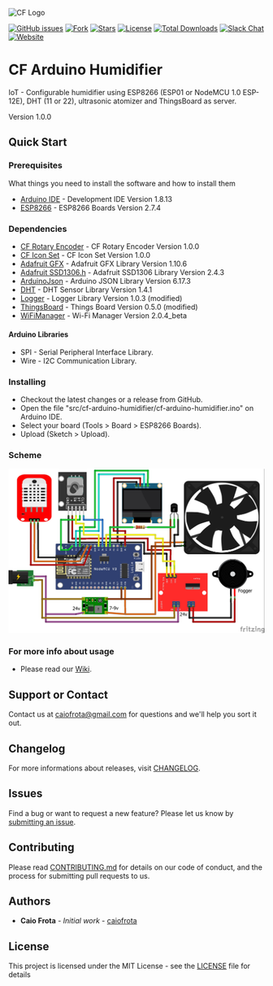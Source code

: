 ![CF Logo](https://cftechsol.com/wp-content/uploads/2017/12/caiofrota-logo-300x171.png)

[![GitHub issues](https://img.shields.io/github/issues/caiofrota/cf-arduino-humidifier.svg)](https://github.com/caiofrota/cf-rest/issues)
[![Fork](https://img.shields.io/github/forks/caiofrota/cf-arduino-humidifier.svg)](#)
[![Stars](https://img.shields.io/github/stars/caiofrota/cf-arduino-humidifier.svg)](#)
[![License](https://img.shields.io/github/license/caiofrota/cf-arduino-humidifier.svg)](#)
[![Total Downloads](https://img.shields.io/github/downloads/caiofrota/cf-arduino-humidifier/total.svg)](https://github.com/caiofrota/cf-arduino-humidifier/releases)
[![Slack Chat](https://img.shields.io/badge/chat-slack-green.svg)](https://cftechsol.slack.com)
[![Website](https://img.shields.io/badge/website-cftechsol.com-green.svg)](https://cftechsol.com)

# CF Arduino Humidifier

IoT - Configurable humidifier using ESP8266 (ESP01 or NodeMCU 1.0 ESP-12E), DHT (11 or 22), ultrasonic atomizer and ThingsBoard as server.

Version 1.0.0

## Quick Start

### Prerequisites

What things you need to install the software and how to install them

- [Arduino IDE](https://www.arduino.cc/) - Development IDE Version 1.8.13
- [ESP8266](https://arduino.esp8266.com/Arduino/versions/2.0.0/doc/installing.html) - ESP8266 Boards Version 2.7.4

### Dependencies

- [CF Rotary Encoder](https://github.com/caiofrota/cf-arduino-lib-rotary-encoder/releases/tag/v1.0.0) - CF Rotary Encoder Version 1.0.0
- [CF Icon Set](https://github.com/caiofrota/cf-arduino-icon-set/releases/tag/v1.0.0) - CF Icon Set Version 1.0.0
- [Adafruit GFX](https://github.com/adafruit/Adafruit-GFX-Library/releases/tag/1.10.6) - Adafruit GFX Library Version 1.10.6
- [Adafruit SSD1306.h](https://github.com/adafruit/Adafruit_SSD1306/releases/tag/2.4.3) - Adafruit SSD1306 Library Version 2.4.3
- [ArduinoJson](https://github.com/bblanchon/ArduinoJson/releases/tag/v6.17.3) - Arduino JSON Library Version 6.17.3
- [DHT](https://github.com/adafruit/DHT-sensor-library/releases/tag/1.4.1) - DHT Sensor Library Version 1.4.1
- [Logger](https://github.com/caiofrota/Logger/releases/tag/v1.0.3_caiofrota) - Logger Library Version 1.0.3 (modified)
- [ThingsBoard](https://github.com/caiofrota/ThingsBoard-Arduino-MQTT-SDK/releases/tag/v0.5.0) - Things Board Version 0.5.0 (modified)
- [WiFiManager](https://github.com/tzapu/WiFiManager) - Wi-Fi Manager Version 2.0.4_beta

#### Arduino Libraries

- SPI - Serial Peripheral Interface Library.
- Wire - I2C Communication Library.

### Installing

- Checkout the latest changes or a release from GitHub.
- Open the file "src/cf-arduino-humidifier/cf-arduino-humidifier.ino" on Arduino IDE.
- Select your board (Tools > Board > ESP8266 Boards).
- Upload (Sketch > Upload).

### Scheme

![Scheme](https://github.com/caiofrota/cf-arduino-humidifier/blob/main/img/cf-humidifier-nodemcu.jpg)

### For more info about usage

- Please read our [Wiki](https://github.com/caiofrota/cf-arduino-humidifier/wiki).

## Support or Contact

Contact us at caiofrota@gmail.com for questions and we'll help you sort it out.

## Changelog

For more informations about releases, visit [CHANGELOG](https://github.com/caiofrota/cf-arduino-humidifier/blob/main/CHANGELOG.md).

## Issues

Find a bug or want to request a new feature? Please let us know by [submitting an issue](https://github.com/caiofrota/cf-arduino-humidifier/issues).

## Contributing

Please read [CONTRIBUTING.md](https://gist.github.com/caiofrota/6e65a17fd3bf100d058cb48dcc780b21) for details on our code of conduct, and the process for submitting pull requests to us.

## Authors

* **Caio Frota** - *Initial work* - [caiofrota](https://github.com/caiofrota)

## License

This project is licensed under the MIT License - see the [LICENSE](LICENSE) file for details
